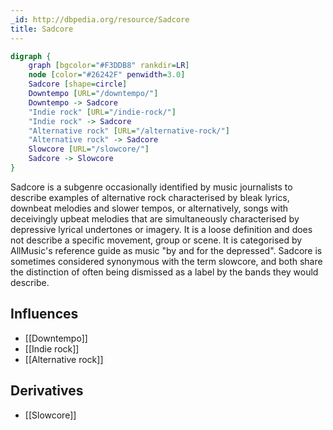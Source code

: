 ```yaml
---
_id: http://dbpedia.org/resource/Sadcore
title: Sadcore
---
```


```dot
digraph {
	graph [bgcolor="#F3DDB8" rankdir=LR]
	node [color="#26242F" penwidth=3.0]
	Sadcore [shape=circle]
	Downtempo [URL="/downtempo/"]
	Downtempo -> Sadcore
	"Indie rock" [URL="/indie-rock/"]
	"Indie rock" -> Sadcore
	"Alternative rock" [URL="/alternative-rock/"]
	"Alternative rock" -> Sadcore
	Slowcore [URL="/slowcore/"]
	Sadcore -> Slowcore
}
```

Sadcore is a subgenre occasionally identified by music journalists to describe examples of alternative rock characterised by bleak lyrics, downbeat melodies and slower tempos, or alternatively, songs with deceivingly upbeat melodies that are simultaneously characterised by depressive lyrical undertones or imagery. It is a loose definition and does not describe a specific movement, group or scene. It is categorised by AllMusic's reference guide as music "by and for the depressed". Sadcore is sometimes considered synonymous with the term slowcore, and both share the distinction of often being dismissed as a label by the bands they would describe.

## Influences

- [[Downtempo]]
- [[Indie rock]]
- [[Alternative rock]]

## Derivatives

- [[Slowcore]]
